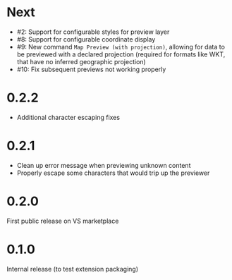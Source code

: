 # Next

 * #2: Support for configurable styles for preview layer
 * #8: Support for configurable coordinate display
 * #9: New command `Map Preview (with projection)`, allowing for data to be previewed with a declared projection (required for formats like WKT, that have no inferred geographic projection)
 * #10: Fix subsequent previews not working properly

# 0.2.2

 * Additional character escaping fixes

# 0.2.1

 * Clean up error message when previewing unknown content
 * Properly escape some characters that would trip up the previewer

# 0.2.0

First public release on VS marketplace

# 0.1.0

Internal release (to test extension packaging)